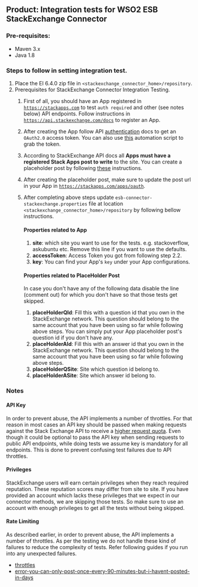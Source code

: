 ﻿## Product: Integration tests for WSO2 ESB StackExchange Connector

### Pre-requisites:
 * Maven 3.x
 * Java 1.8

### Steps to follow in setting integration test.

1. Place the EI 6.4.0 zip file in <code><stackexchange_connector_home>/repository</code>.
2. Prerequisites for StackExchange Connector Integration Testing.
    1. First of all, you should have an App registered in <code>https://stackapps.com</code> to test <code>auth required</code> and other (see notes below) API endpoints. Follow instructions in <code>https://api.stackexchange.com/docs</code> to register an App.
    2. After creating the App follow API [authentication](https://api.stackexchange.com/docs/authentication) docs to get an <code>OAuth2.0</code> access token. You can also use [this](https://github.com/sujanan/se-token-generator) automation script to grab the token.
    3. According to StackExchange API docs all **Apps must have a registered Stack Apps post to write** to the site. You can create a placeholder post by following [these](https://stackapps.com/questions/4573/my-app-has-to-be-published-first-but-its-still-under-development) instructions.
    4. After creating the placeholder post, make sure to update the post url in your App in <code>https://stackapps.com/apps/oauth</code>.
    5. After completing above steps update <code>esb-connector-stackexchange.properties</code> file at location <code><stackexchange_connector_home>/repository</code> by following bellow instructions.
        #### Properties related to App
        1. **site**: which site you want to use for the tests. e.g. stackoverflow, askubuntu etc. Remove this line if you want to use the defaults.
        2. **accessToken**: Access Token you got from following step 2.2.
        3. **key**: You can find your App's <code>key</code> under your App configurations.
        #### Properties related to PlaceHolder Post
        In case you don't have any of the following data disable the line (comment out) for which you don't have so that those tests get skipped.
        
        1. **placeHolderQId**: Fill this with a question id that you own in the StackExchange network. This question should belong to the same account that you have been using so far while following above steps. You can simply put your App placeholder post's question id if you don't have any.
        2. **placeHolderAId**: Fill this with an answer id that you own in the StackExchange network. This question should belong to the same account that you have been using so far while following above steps. 
        3. **placeHolderQSite**: Site which question id belong to.
        3. **placeHolderASite**: Site which answer id belong to.
    
### Notes
#### API Key
In order to prevent abuse, the API implements a number of throttles. For that reason in most cases an API key 
should be passed when making requests against the Stack Exchange API to receive a [higher request quota](https://api.stackexchange.com/docs/throttle).
Even though it could be optional to pass the API key when sending requests to public API endpoints, 
while doing tests we assume key is mandatory for all endpoints. This is done to prevent confusing test failures due to API throttles.

#### Privileges 
StackExchange users will earn certain privileges when they reach required reputation. These reputation scores may differ from site to site.
If you have provided an account which lacks these privileges that we expect in our connector methods, we are skipping those tests. So make sure
to use an account with enough privileges to get all the tests without being skipped. 

#### Rate Limiting
As described earlier, in order to prevent abuse, the API implements a number of throttles. As per the testing we do not
handle these kind of failures to reduce the complexity of tests. Refer following guides if you run into any unexpected failures.
* [throttles](https://api.stackexchange.com/docs/throttle)
* [error-you-can-only-post-once-every-90-minutes-but-i-havent-posted-in-days](https://meta.stackoverflow.com/questions/259941/error-you-can-only-post-once-every-90-minutes-but-i-havent-posted-in-days)

